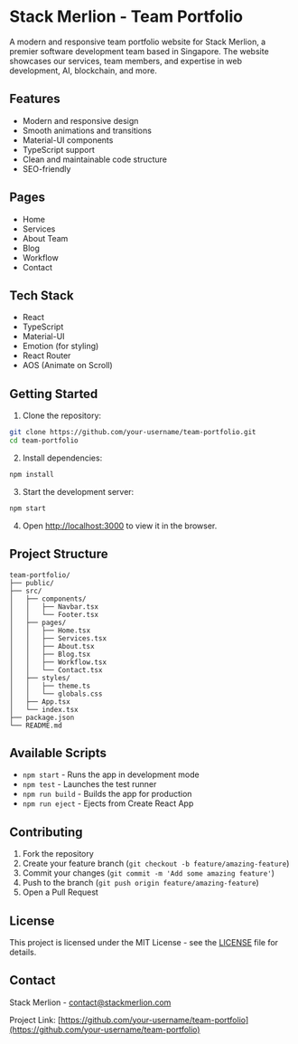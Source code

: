 # Stack Merlion - Team Portfolio

A modern and responsive team portfolio website for Stack Merlion, a premier software development team based in Singapore. The website showcases our services, team members, and expertise in web development, AI, blockchain, and more.

## Features

- Modern and responsive design
- Smooth animations and transitions
- Material-UI components
- TypeScript support
- Clean and maintainable code structure
- SEO-friendly

## Pages

- Home
- Services
- About Team
- Blog
- Workflow
- Contact

## Tech Stack

- React
- TypeScript
- Material-UI
- Emotion (for styling)
- React Router
- AOS (Animate on Scroll)

## Getting Started

1. Clone the repository:
```bash
git clone https://github.com/your-username/team-portfolio.git
cd team-portfolio
```

2. Install dependencies:
```bash
npm install
```

3. Start the development server:
```bash
npm start
```

4. Open [http://localhost:3000](http://localhost:3000) to view it in the browser.

## Project Structure

```
team-portfolio/
├── public/
├── src/
│   ├── components/
│   │   ├── Navbar.tsx
│   │   └── Footer.tsx
│   ├── pages/
│   │   ├── Home.tsx
│   │   ├── Services.tsx
│   │   ├── About.tsx
│   │   ├── Blog.tsx
│   │   ├── Workflow.tsx
│   │   └── Contact.tsx
│   ├── styles/
│   │   ├── theme.ts
│   │   └── globals.css
│   ├── App.tsx
│   └── index.tsx
├── package.json
└── README.md
```

## Available Scripts

- `npm start` - Runs the app in development mode
- `npm test` - Launches the test runner
- `npm run build` - Builds the app for production
- `npm run eject` - Ejects from Create React App

## Contributing

1. Fork the repository
2. Create your feature branch (`git checkout -b feature/amazing-feature`)
3. Commit your changes (`git commit -m 'Add some amazing feature'`)
4. Push to the branch (`git push origin feature/amazing-feature`)
5. Open a Pull Request

## License

This project is licensed under the MIT License - see the [LICENSE](LICENSE) file for details.

## Contact

Stack Merlion - contact@stackmerlion.com

Project Link: [https://github.com/your-username/team-portfolio](https://github.com/your-username/team-portfolio)
